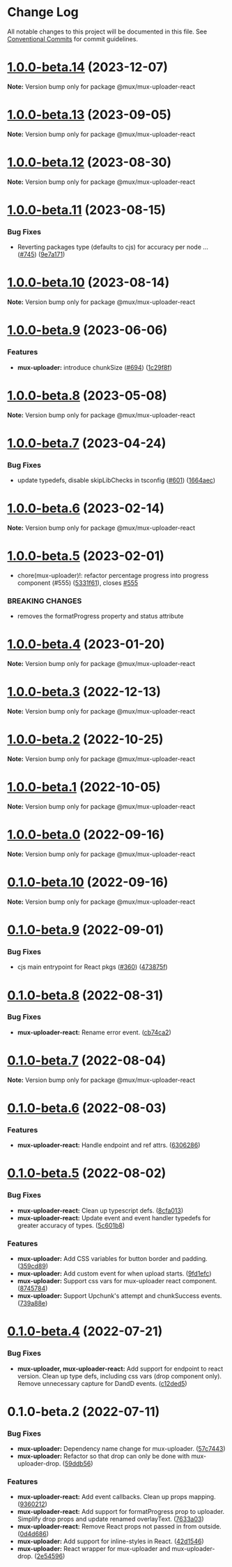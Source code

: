 # Change Log

All notable changes to this project will be documented in this file.
See [Conventional Commits](https://conventionalcommits.org) for commit guidelines.

# [1.0.0-beta.14](https://github.com/muxinc/elements/compare/@mux/mux-uploader-react@1.0.0-beta.13...@mux/mux-uploader-react@1.0.0-beta.14) (2023-12-07)

**Note:** Version bump only for package @mux/mux-uploader-react





# [1.0.0-beta.13](https://github.com/muxinc/elements/compare/@mux/mux-uploader-react@1.0.0-beta.12...@mux/mux-uploader-react@1.0.0-beta.13) (2023-09-05)

**Note:** Version bump only for package @mux/mux-uploader-react





# [1.0.0-beta.12](https://github.com/muxinc/elements/compare/@mux/mux-uploader-react@1.0.0-beta.11...@mux/mux-uploader-react@1.0.0-beta.12) (2023-08-30)

**Note:** Version bump only for package @mux/mux-uploader-react





# [1.0.0-beta.11](https://github.com/muxinc/elements/compare/@mux/mux-uploader-react@1.0.0-beta.10...@mux/mux-uploader-react@1.0.0-beta.11) (2023-08-15)


### Bug Fixes

* Reverting packages type (defaults to cjs) for accuracy per node … ([#745](https://github.com/muxinc/elements/issues/745)) ([9e7a171](https://github.com/muxinc/elements/commit/9e7a17113e14b711c8da9b1bdafe65ee86454b3b))





# [1.0.0-beta.10](https://github.com/muxinc/elements/compare/@mux/mux-uploader-react@1.0.0-beta.9...@mux/mux-uploader-react@1.0.0-beta.10) (2023-08-14)

**Note:** Version bump only for package @mux/mux-uploader-react





# [1.0.0-beta.9](https://github.com/muxinc/elements/compare/@mux/mux-uploader-react@1.0.0-beta.8...@mux/mux-uploader-react@1.0.0-beta.9) (2023-06-06)


### Features

* **mux-uploader:** introduce chunkSize ([#694](https://github.com/muxinc/elements/issues/694)) ([1c29f8f](https://github.com/muxinc/elements/commit/1c29f8f2dac54fcad007e992d41e19d34ff575e6))





# [1.0.0-beta.8](https://github.com/muxinc/elements/compare/@mux/mux-uploader-react@1.0.0-beta.7...@mux/mux-uploader-react@1.0.0-beta.8) (2023-05-08)

**Note:** Version bump only for package @mux/mux-uploader-react





# [1.0.0-beta.7](https://github.com/muxinc/elements/compare/@mux/mux-uploader-react@1.0.0-beta.6...@mux/mux-uploader-react@1.0.0-beta.7) (2023-04-24)


### Bug Fixes

* update typedefs, disable skipLibChecks in tsconfig ([#601](https://github.com/muxinc/elements/issues/601)) ([1664aec](https://github.com/muxinc/elements/commit/1664aec20e4cf4a59779848b298d4504eef24080))





# [1.0.0-beta.6](https://github.com/muxinc/elements/compare/@mux/mux-uploader-react@1.0.0-beta.5...@mux/mux-uploader-react@1.0.0-beta.6) (2023-02-14)

**Note:** Version bump only for package @mux/mux-uploader-react





# [1.0.0-beta.5](https://github.com/muxinc/elements/compare/@mux/mux-uploader-react@1.0.0-beta.4...@mux/mux-uploader-react@1.0.0-beta.5) (2023-02-01)


* chore(mux-uploader)!: refactor percentage progress into progress component (#555) ([5331f61](https://github.com/muxinc/elements/commit/5331f615d6e9b4e9b0590b8862df63d98d216a78)), closes [#555](https://github.com/muxinc/elements/issues/555)


### BREAKING CHANGES

* removes the formatProgress property and status attribute





# [1.0.0-beta.4](https://github.com/muxinc/elements/compare/@mux/mux-uploader-react@1.0.0-beta.3...@mux/mux-uploader-react@1.0.0-beta.4) (2023-01-20)

**Note:** Version bump only for package @mux/mux-uploader-react





# [1.0.0-beta.3](https://github.com/muxinc/elements/compare/@mux/mux-uploader-react@1.0.0-beta.2...@mux/mux-uploader-react@1.0.0-beta.3) (2022-12-13)

**Note:** Version bump only for package @mux/mux-uploader-react





# [1.0.0-beta.2](https://github.com/muxinc/elements/compare/@mux/mux-uploader-react@1.0.0-beta.1...@mux/mux-uploader-react@1.0.0-beta.2) (2022-10-25)

**Note:** Version bump only for package @mux/mux-uploader-react





# [1.0.0-beta.1](https://github.com/muxinc/elements/compare/@mux/mux-uploader-react@1.0.0-beta.0...@mux/mux-uploader-react@1.0.0-beta.1) (2022-10-05)

**Note:** Version bump only for package @mux/mux-uploader-react

# [1.0.0-beta.0](https://github.com/muxinc/elements/compare/@mux/mux-uploader-react@0.1.0-beta.10...@mux/mux-uploader-react@1.0.0-beta.0) (2022-09-16)

**Note:** Version bump only for package @mux/mux-uploader-react

# [0.1.0-beta.10](https://github.com/muxinc/elements/compare/@mux/mux-uploader-react@0.1.0-beta.9...@mux/mux-uploader-react@0.1.0-beta.10) (2022-09-16)

**Note:** Version bump only for package @mux/mux-uploader-react

# [0.1.0-beta.9](https://github.com/muxinc/elements/compare/@mux/mux-uploader-react@0.1.0-beta.8...@mux/mux-uploader-react@0.1.0-beta.9) (2022-09-01)

### Bug Fixes

- cjs main entrypoint for React pkgs ([#360](https://github.com/muxinc/elements/issues/360)) ([473875f](https://github.com/muxinc/elements/commit/473875f4869a6ab9b04b44a90cc52b620a15ac83))

# [0.1.0-beta.8](https://github.com/muxinc/elements/compare/@mux/mux-uploader-react@0.1.0-beta.7...@mux/mux-uploader-react@0.1.0-beta.8) (2022-08-31)

### Bug Fixes

- **mux-uploader-react:** Rename error event. ([cb74ca2](https://github.com/muxinc/elements/commit/cb74ca2528aa051b2f0a10ad5715aaad69cf1ecf))

# [0.1.0-beta.7](https://github.com/muxinc/elements/compare/@mux/mux-uploader-react@0.1.0-beta.6...@mux/mux-uploader-react@0.1.0-beta.7) (2022-08-04)

**Note:** Version bump only for package @mux/mux-uploader-react

# [0.1.0-beta.6](https://github.com/muxinc/elements/compare/@mux/mux-uploader-react@0.1.0-beta.5...@mux/mux-uploader-react@0.1.0-beta.6) (2022-08-03)

### Features

- **mux-uploader-react:** Handle endpoint and ref attrs. ([6306286](https://github.com/muxinc/elements/commit/6306286ec5f07ac3328976bdd44ff6fdd2e10dc9))

# [0.1.0-beta.5](https://github.com/muxinc/elements/compare/@mux/mux-uploader-react@0.1.0-beta.4...@mux/mux-uploader-react@0.1.0-beta.5) (2022-08-02)

### Bug Fixes

- **mux-uploader-react:** Clean up typescript defs. ([8cfa013](https://github.com/muxinc/elements/commit/8cfa013c591c94654c7ffc314cef159bc3c0fff0))
- **mux-uploader-react:** Update event and event handler typedefs for greater accuracy of types. ([5c601b8](https://github.com/muxinc/elements/commit/5c601b8b649a9ff20e046c4ac4aad657ffce4edf))

### Features

- **mux-uploader:** Add CSS variables for button border and padding. ([359cd89](https://github.com/muxinc/elements/commit/359cd89472781fc41e33e95574c0d9c845b1d081))
- **mux-uploader:** Add custom event for when upload starts. ([9fd1efc](https://github.com/muxinc/elements/commit/9fd1efc943bcb60efdb51b455d5b9642af86b920))
- **mux-uploader:** Support css vars for mux-uploader react component. ([8745784](https://github.com/muxinc/elements/commit/87457844f483d695d8f3bfd1da2fddaaa64a96fe))
- **mux-uploader:** Support Upchunk's attempt and chunkSuccess events. ([739a88e](https://github.com/muxinc/elements/commit/739a88e5eda697b8344ef14e3a20b1bef19e1a41))

# [0.1.0-beta.4](https://github.com/muxinc/elements/compare/@mux/mux-uploader-react@0.1.0-beta.2...@mux/mux-uploader-react@0.1.0-beta.4) (2022-07-21)

### Bug Fixes

- **mux-uploader, mux-uploader-react:** Add support for endpoint to react version. Clean up type defs, including css vars (drop component only). Remove unnecessary capture for DandD events. ([c12ded5](https://github.com/muxinc/elements/commit/c12ded5188a3d97d48dc335a98d8537b6fa57443))

# 0.1.0-beta.2 (2022-07-11)

### Bug Fixes

- **mux-uploader:** Dependency name change for mux-uploader. ([57c7443](https://github.com/muxinc/elements/commit/57c7443b88450756176a4138039481c2ea4456b6))
- **mux-uploader:** Refactor so that drop can only be done with mux-uploader-drop. ([59ddb56](https://github.com/muxinc/elements/commit/59ddb56f22a59b8ba8d4f83cab5653097781bd16))

### Features

- **mux-uploader-react:** Add event callbacks. Clean up props mapping. ([9360212](https://github.com/muxinc/elements/commit/936021268d0d0decfd4d724148620691cf117abd))
- **mux-uploader-react:** Add support for formatProgress prop to uploader. Simplify drop props and update renamed overlayText. ([7633a03](https://github.com/muxinc/elements/commit/7633a03cbe526f2dc3b9103a89e84ab35e28d0dc))
- **mux-uploader-react:** Remove React props not passed in from outside. ([0d4d686](https://github.com/muxinc/elements/commit/0d4d686366544f668234e718f5f9f03c35abb5a8))
- **mux-uploader:** Add support for inline-styles in React. ([42d1546](https://github.com/muxinc/elements/commit/42d1546849a1c6756eda7d0edc6cee68bf695c3f))
- **mux-uploader:** React wrapper for mux-uploader and mux-uploader-drop. ([2e54596](https://github.com/muxinc/elements/commit/2e54596995d3ca8ccdd505f846f0622561f7d709))
